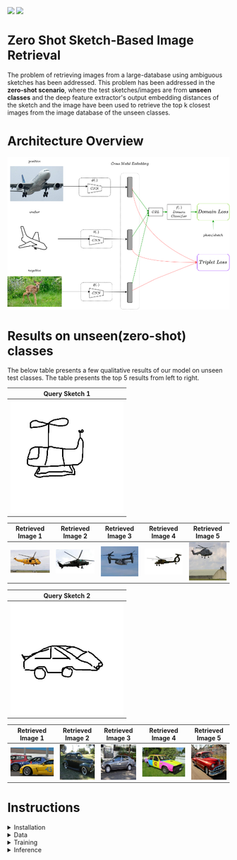 <img src="https://img.shields.io/badge/python%20-%2314354C.svg?&style=for-the-badge&logo=python&logoColor=white"/> <img src="https://img.shields.io/badge/PyTorch%20-%23EE4C2C.svg?&style=for-the-badge&logo=PyTorch&logoColor=white" />

# Zero Shot Sketch-Based Image Retrieval

The problem of retrieving images from a large-database using ambiguous sketches has been addressed. This problem has been addressed in the **zero-shot scenario**, where the test sketches/images are from **unseen classes** and the deep feature extractor's output embedding distances of the sketch and the image have been used to retrieve the top k closest images from the image database of the unseen classes.

# Architecture Overview

![](docs/zs-sbir-architecture.png)

# Results on unseen(zero-shot) classes

The below table presents a few qualitative results of our model on unseen test classes. The table presents the top 5 results from left to right.
  
| Query Sketch 1  |
|:---------------:|
|![](docs/examples/1/n03512147_1442-5.png)|

| Retrieved Image 1 | Retrieved Image 2 | Retrieved Image 3 | Retrieved Image 4 | Retrieved Image 5 |
|:-----------------:|:-----------------:|:-----------------:|:-----------------:|:-----------------:|
|![](docs/examples/1/ext_620.jpg)|![](docs/examples/1/ext_479.jpg)|![](docs/examples/1/ext_441.jpg)|![](docs/examples/1/ext_437.jpg)|![](docs/examples/1/n03512147_44302.jpg)|

| Query Sketch 2  |
|:---------------:|
|![](docs/examples/2/n02958343_10092-1.png)|

| Retrieved Image 1 | Retrieved Image 2 | Retrieved Image 3 | Retrieved Image 4 | Retrieved Image 5 |
|:-----------------:|:-----------------:|:-----------------:|:-----------------:|:-----------------:|
|![](docs/examples/2/ext_201.jpg)|![](docs/examples/2/n02958343_13615.jpg)|![](docs/examples/2/n04166281_6690.jpg)|![](docs/examples/2/ext_389.jpg)|![](docs/examples/2/n04166281_241.jpg)|

# Instructions
<details>
<summary>
Installation
</summary>

Please execute the following command to install the required libraries:

```
pip install -r requirements.txt
```

</details>
<details>
<summary>
Data
</summary>

Please download and extract this file:

[The Sketchy dataset](http://transattr.cs.brown.edu/files/aligned_images.tar) - 1.8 GB

</details>
<details>

<summary>
Training
</summary>

</details>

<details>

<summary>
Inference
</summary>
</details>


